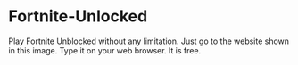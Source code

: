 # Fortnite-Unlocked
Play Fortnite Unblocked without any limitation. Just go to the website shown in this image. Type it on your web browser. It is free.
